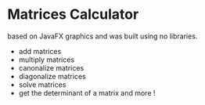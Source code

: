 # Matrices Calculator
based on JavaFX graphics and was built using no libraries.
* add matrices
* multiply matrices
* canonalize matrices
* diagonalize matrices
* solve matrices
* get the determinant of a matrix
and more !
